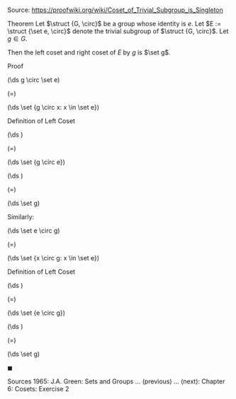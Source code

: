 # 

Source: https://proofwiki.org/wiki/Coset_of_Trivial_Subgroup_is_Singleton

Theorem
Let $\struct {G, \circ}$ be a group whose identity is $e$.
Let $E := \struct {\set e, \circ}$ denote the trivial subgroup of $\struct {G, \circ}$.
Let $g \in G$.

Then the left coset and right coset of $E$ by $g$ is $\set g$.


Proof













\(\ds g \circ \set e\)

\(=\)







\(\ds \set {g \circ x: x \in \set e}\)





Definition of Left Coset














\(\ds \)

\(=\)







\(\ds \set {g \circ e}\)




















\(\ds \)

\(=\)







\(\ds \set g\)










Similarly:














\(\ds \set e \circ g\)

\(=\)







\(\ds \set {x \circ g: x \in \set e}\)





Definition of Left Coset














\(\ds \)

\(=\)







\(\ds \set {e \circ g}\)




















\(\ds \)

\(=\)







\(\ds \set g\)









$\blacksquare$


Sources
1965: J.A. Green: Sets and Groups ... (previous) ... (next): Chapter $6$: Cosets: Exercise $2$




